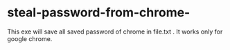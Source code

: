 # steal-password-from-chrome-
This exe will save all saved password of chrome in file.txt . It works only for google chrome.
